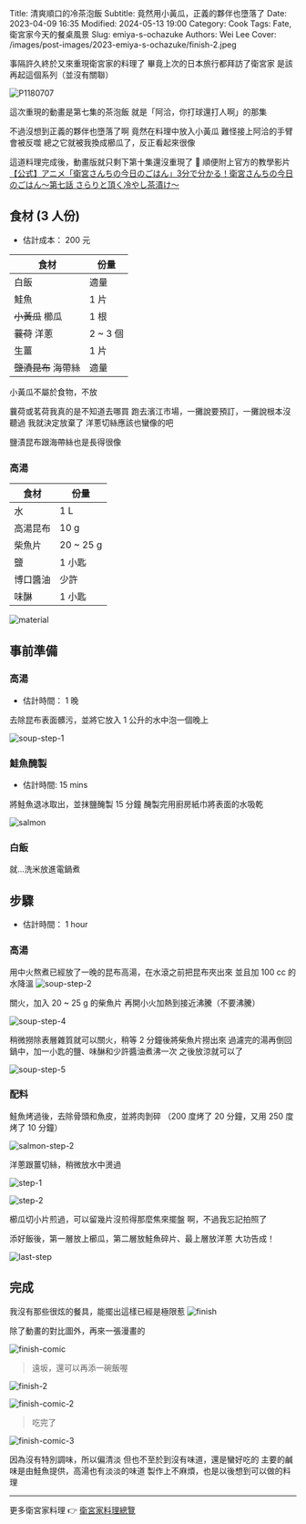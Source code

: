 Title: 清爽順口的冷茶泡飯
Subtitle: 竟然用小黃瓜，正義的夥伴也墮落了
Date: 2023-04-09 16:35
Modified: 2024-05-13 19:00
Category: Cook
Tags: Fate, 衛宮家今天的餐桌風景
Slug: emiya-s-ochazuke
Authors: Wei Lee
Cover: /images/post-images/2023-emiya-s-ochazuke/finish-2.jpeg

事隔許久終於又來重現衛宮家的料理了
畢竟上次的日本旅行都拜訪了衛宮家
是該再起這個系列（並沒有關聯）

<!--more-->

![P1180707](/images/post-images/2023-emiya-s-ochazuke/P1180707.JPG)

這次重現的動畫是第七集的茶泡飯
就是「阿洽，你打球還打人啊」的那集

不過沒想到正義的夥伴也墮落了啊
竟然在料理中放入小黃瓜
難怪接上阿洽的手臂會被反噬
總之它就被我換成櫛瓜了，反正看起來很像

這道料理完成後，動畫版就只剩下第十集還沒重現了 💪
順便附上官方的教學影片 [【公式】アニメ「衛宮さんちの今日のごはん」3分で分かる！衛宮さんちの今日のごはん～第七話 さらりと頂く冷やし茶漬け～](https://www.youtube.com/watch?v=yf5lsfqTkW8&list=PLxIl-d3dBU9OTr-KSC6UPGxbCpbsWoBlC&index=5)

## 食材 (3 人份)
* 估計成本： 200 元

| 食材 | 份量 |
|---|---|
| 白飯 | 適量 |
| 鮭魚 | 1 片 |
| ~~小黃瓜~~ 櫛瓜 | 1 根 |
| ~~蘘荷~~ 洋蔥| 2 ~ 3 個 |
| 生薑 | 1 片 |
| ~~鹽漬昆布~~ 海帶絲 | 適量 |

小黃瓜不屬於食物，不放

蘘荷或茗荷我真的是不知道去哪買
跑去濱江市場，一攤說要預訂，一攤說根本沒聽過
我就決定放棄了
洋蔥切絲應該也蠻像的吧

鹽漬昆布跟海帶絲也是長得很像

### 高湯

| 食材 | 份量 |
|---|---|
| 水 | 1 L |
| 高湯昆布 | 10 g |
| 柴魚片 | 20 ~ 25 g |
| 鹽 | 1 小匙 |
| 博口醬油 | 少許 |
| 味醂 | 1 小匙 |

![material](/images/post-images/2023-emiya-s-ochazuke/material.jpeg)

## 事前準備

### 高湯
* 估計時間： 1 晚

去除昆布表面髒污，並將它放入 1 公升的水中泡一個晚上

![soup-step-1](/images/post-images/2023-emiya-s-ochazuke/soup-step-1.jpeg)

### 鮭魚醃製
* 估計時間: 15 mins

將鮭魚退冰取出，並抹鹽醃製 15 分鐘
醃製完用廚房紙巾將表面的水吸乾

![salmon](/images/post-images/2023-emiya-s-ochazuke/salmon.jpeg)

### 白飯

就...洗米放進電鍋煮

## 步驟
* 估計時間： 1 hour

### 高湯
用中火熬煮已經放了一晚的昆布高湯，在水滾之前把昆布夾出來
並且加 100 cc 的水降溫
![soup-step-2](/images/post-images/2023-emiya-s-ochazuke/soup-step-2.jpeg)

關火，加入 20 ~ 25 g 的柴魚片
再開小火加熱到接近沸騰（不要沸騰）

![soup-step-4](/images/post-images/2023-emiya-s-ochazuke/soup-step-4.jpeg)

稍微撈除表層雜質就可以關火，稍等 2 分鐘後將柴魚片撈出來
過濾完的湯再倒回鍋中，加一小匙的鹽、味醂和少許醬油煮沸一次
之後放涼就可以了

![soup-step-5](/images/post-images/2023-emiya-s-ochazuke/soup-step-5.jpeg)

### 配料

鮭魚烤過後，去除骨頭和魚皮，並將肉剝碎
（200 度烤了 20 分鐘，又用 250 度烤了 10 分鐘）

![salmon-step-2](/images/post-images/2023-emiya-s-ochazuke/salmon-step-2.jpeg)

洋蔥跟薑切絲，稍微放水中燙過

![step-1](/images/post-images/2023-emiya-s-ochazuke/step-1.jpeg)

![step-2](/images/post-images/2023-emiya-s-ochazuke/step-2.jpeg)

櫛瓜切小片煎過，可以留幾片沒煎得那麼焦來擺盤
啊，不過我忘記拍照了

添好飯後，第一層放上櫛瓜，第二層放鮭魚碎片、最上層放洋蔥
大功告成！

![last-step](/images/post-images/2023-emiya-s-ochazuke/last-step.jpeg)

## 完成

我沒有那些很炫的餐具，能擺出這樣已經是極限惹
![finish](/images/post-images/2023-emiya-s-ochazuke/finish.jpeg)

除了動畫的對比圖外，再來一張漫畫的

![finish-comic](/images/post-images/2023-emiya-s-ochazuke/finish-comic.jpeg)

> 遠坂，還可以再添一碗飯喔

![finish-2](/images/post-images/2023-emiya-s-ochazuke/finish-2.jpeg)

![finish-comic-2](/images/post-images/2023-emiya-s-ochazuke/finish-comic-2.jpeg)

> 吃完了

![finish-comic-3](/images/post-images/2023-emiya-s-ochazuke/finish-comic-3.jpeg)

因為沒有特別調味，所以偏清淡
但也不至於到沒有味道，還是蠻好吃的
主要的鹹味是由鮭魚提供，高湯也有淡淡的味道
製作上不麻煩，也是以後想到可以做的料理

---

更多衛宮家料理 👉 [衛宮家料理總覽]({filename}/pages/emiya-toc.md)
